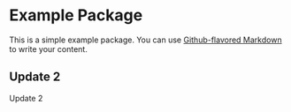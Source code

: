 # Example Package

This is a simple example package. You can use
[Github-flavored Markdown](https://guides.github.com/features/mastering-markdown/)
to write your content.

## Update 2

Update 2
